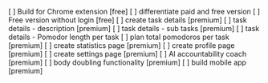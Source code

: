 [ ] Build for Chrome extension [free]
[ ] differentiate paid and free version
[ ] Free version without login [free]
[ ] create task details [premium]
[ ] task details - description [premium]
[ ] task details - sub tasks [premium]
[ ] task details - Pomodor length per task
[ ] plan total pomodoros per task [premium]
[ ] create statistics page [premium]
[ ] create profile page [premium]
[ ] create settings page [premium]
[ ] AI accountability coach [premium]
[ ] body doubling functionality [premium]
[ ] build mobile app [premium]